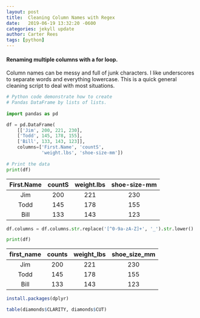 ```yaml
---
layout: post
title:  Cleaning Column Names with Regex
date:   2019-06-19 13:32:20 -0600
categories: jekyll update
author: Carter Rees
tags: [python]
---
```


#### Renaming multiple columns with a for loop.

Column names can be messy and full of junk characters. I like underscores to separate words
and everything lowercase.
This is a quick general cleaning script to deal with most situations.


```python
# Python code demonstrate how to create  
# Pandas DataFrame by lists of lists. 
  
import pandas as pd

df = pd.DataFrame(
    [['Jim', 200, 221, 230], 
    ['Todd', 145, 178, 155], 
    ['Bill', 133, 143, 123]],
    columns=['First.Name', 'countS', 
             'weight.lbs', 'shoe-size-mm'])
  
# Print the data 
print(df)
```
<!-- make sure you put a line break before any table code otherwise it won't render on page -->

First.Name     | countS          | weight.lbs     | shoe-size-mm
:------------: | :-------------: | :------------: | :------------:
Jim            | 200             | 221            | 230
Todd           | 145             | 178            | 155
Bill           | 133             | 143            | 123


```python
df.columns = df.columns.str.replace('[^0-9a-zA-Z]+', '_').str.lower()

print(df)
```

first_name     | counts           | weight_lbs     | shoe_size_mm
:------------: | :-------------: | :------------: | :------------:
Jim            | 200             | 221            | 230
Todd           | 145             | 178            | 155
Bill           | 133             | 143            | 123

```r
install.packages(dplyr)

table(diamonds$CLARITY, diamonds$CUT)
```